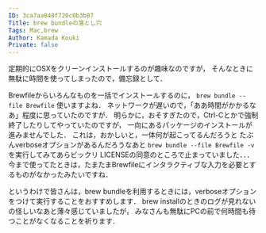 ```yaml
---
ID: 3ca7aa048f720c0b3b07
Title: brew bundleの落とし穴
Tags: Mac,brew
Author: Kamada Kouki
Private: false
---
```


定期的にOSXをクリーンインストールするのが趣味なのですが，
そんなときに無駄に時間を使ってしまったので，備忘録として．

Brewfileからいろんなものを一括でインストールするのに，
`brew bundle --file Brewfile`
使いますよね．
ネットワークが遅いので，「ああ時間がかかるなあ」程度に思っていたのですが．
明らかに，おそすぎたので，Ctrl-Cとかで強制終了したりしてやっていたのですが，
一向にあるパッケージのインストールが進みませんでした．
これは，おかしいと，一体何が起こってるんだろうと
たぶんverboseオプションがあるんだろうなあと
`brew bundle --file Brewfile -v`を実行してみてあらビックリ
LICENSEの同意のところで止まっていました．．．
今まで使ってたときは，たまたまBrewfileにインタラクティブな入力を必要とするものがなかったみたいですね．

というわけで皆さんは，brew bundleを利用するときには，verboseオプションをつけて実行することをおすすめします．
brew installのときのログが見れないの怪しいなあと薄々感じていましたが，
みなさんも無駄にPCの前で何時間も待つことがなくなることを祈ります．
